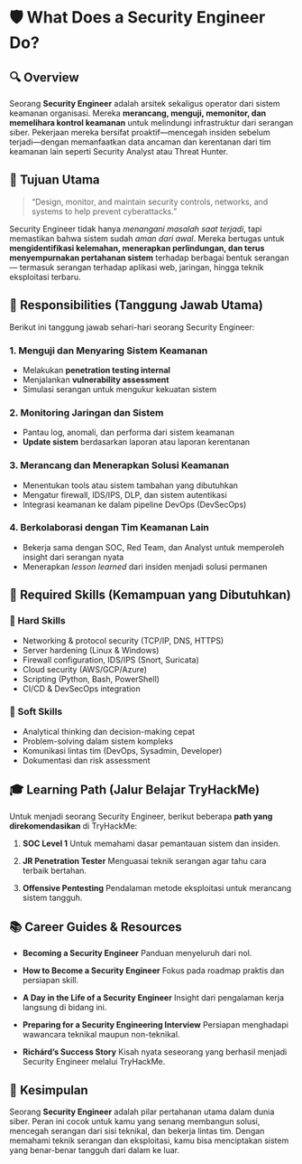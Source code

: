 # 🛡️ What Does a Security Engineer Do?

## 🔍 Overview

Seorang **Security Engineer** adalah arsitek sekaligus operator dari sistem keamanan organisasi. Mereka **merancang, menguji, memonitor, dan memelihara kontrol keamanan** untuk melindungi infrastruktur dari serangan siber. Pekerjaan mereka bersifat proaktif—mencegah insiden sebelum terjadi—dengan memanfaatkan data ancaman dan kerentanan dari tim keamanan lain seperti Security Analyst atau Threat Hunter.

## 🎯 Tujuan Utama

> “Design, monitor, and maintain security controls, networks, and systems to help prevent cyberattacks.”

Security Engineer tidak hanya *menangani masalah saat terjadi*, tapi memastikan bahwa sistem sudah *aman dari awal*. Mereka bertugas untuk **mengidentifikasi kelemahan, menerapkan perlindungan, dan terus menyempurnakan pertahanan sistem** terhadap berbagai bentuk serangan — termasuk serangan terhadap aplikasi web, jaringan, hingga teknik eksploitasi terbaru.

## 🧰 Responsibilities (Tanggung Jawab Utama)

Berikut ini tanggung jawab sehari-hari seorang Security Engineer:

### 1. **Menguji dan Menyaring Sistem Keamanan**

* Melakukan **penetration testing internal**
* Menjalankan **vulnerability assessment**
* Simulasi serangan untuk mengukur kekuatan sistem

### 2. **Monitoring Jaringan dan Sistem**

* Pantau log, anomali, dan performa dari sistem keamanan
* **Update sistem** berdasarkan laporan atau laporan kerentanan

### 3. **Merancang dan Menerapkan Solusi Keamanan**

* Menentukan tools atau sistem tambahan yang dibutuhkan
* Mengatur firewall, IDS/IPS, DLP, dan sistem autentikasi
* Integrasi keamanan ke dalam pipeline DevOps (DevSecOps)

### 4. **Berkolaborasi dengan Tim Keamanan Lain**

* Bekerja sama dengan SOC, Red Team, dan Analyst untuk memperoleh insight dari serangan nyata
* Menerapkan *lesson learned* dari insiden menjadi solusi permanen

## 🧠 Required Skills (Kemampuan yang Dibutuhkan)

### 🔧 Hard Skills

* Networking & protocol security (TCP/IP, DNS, HTTPS)
* Server hardening (Linux & Windows)
* Firewall configuration, IDS/IPS (Snort, Suricata)
* Cloud security (AWS/GCP/Azure)
* Scripting (Python, Bash, PowerShell)
* CI/CD & DevSecOps integration

### 🤝 Soft Skills

* Analytical thinking dan decision-making cepat
* Problem-solving dalam sistem kompleks
* Komunikasi lintas tim (DevOps, Sysadmin, Developer)
* Dokumentasi dan risk assessment

## 🎓 Learning Path (Jalur Belajar TryHackMe)

Untuk menjadi seorang Security Engineer, berikut beberapa **path yang direkomendasikan** di TryHackMe:

1. **SOC Level 1**
   Untuk memahami dasar pemantauan sistem dan insiden.

2. **JR Penetration Tester**
   Menguasai teknik serangan agar tahu cara terbaik bertahan.

3. **Offensive Pentesting**
   Pendalaman metode eksploitasi untuk merancang sistem tangguh.

## 📚 Career Guides & Resources

* **Becoming a Security Engineer**
  Panduan menyeluruh dari nol.

* **How to Become a Security Engineer**
  Fokus pada roadmap praktis dan persiapan skill.

* **A Day in the Life of a Security Engineer**
  Insight dari pengalaman kerja langsung di bidang ini.

* **Preparing for a Security Engineering Interview**
  Persiapan menghadapi wawancara teknikal maupun non-teknikal.

* **Richárd’s Success Story**
  Kisah nyata seseorang yang berhasil menjadi Security Engineer melalui TryHackMe.

## 🔐 Kesimpulan

Seorang **Security Engineer** adalah pilar pertahanan utama dalam dunia siber. Peran ini cocok untuk kamu yang senang membangun solusi, mencegah serangan dari sisi teknikal, dan bekerja lintas tim. Dengan memahami teknik serangan dan eksploitasi, kamu bisa menciptakan sistem yang benar-benar tangguh dari dalam ke luar.

